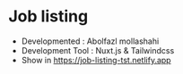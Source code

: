 # Job listing
- Developmented : Abolfazl mollashahi
- Development Tool : Nuxt.js & Tailwindcss
- Show in https://job-listing-tst.netlify.app


